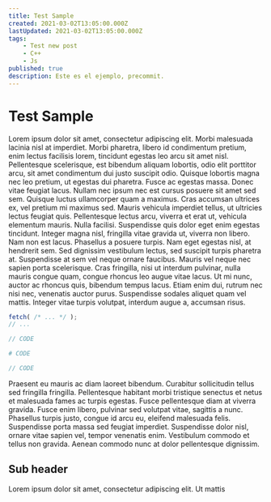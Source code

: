 ```yaml
---
title: Test Sample
created: 2021-03-02T13:05:00.000Z
lastUpdated: 2021-03-02T13:05:00.000Z
tags:
    - Test new post 
    - C++
    - Js
published: true
description: Este es el ejemplo, precommit.
---
```

# Test Sample
Lorem ipsum dolor sit amet, consectetur adipiscing elit. Morbi malesuada lacinia nisl at imperdiet. Morbi pharetra, libero id condimentum pretium, enim lectus facilisis lorem, tincidunt egestas leo arcu sit amet nisl. Pellentesque scelerisque, est bibendum aliquam lobortis, odio elit porttitor arcu, sit amet condimentum dui justo suscipit odio. Quisque lobortis magna nec leo pretium, ut egestas dui pharetra. Fusce ac egestas massa. Donec vitae feugiat lacus. Nullam nec ipsum nec est cursus posuere sit amet sed sem. Quisque luctus ullamcorper quam a maximus. Cras accumsan ultrices ex, vel pretium mi maximus sed. Mauris vehicula imperdiet tellus, ut ultricies lectus feugiat quis. Pellentesque lectus arcu, viverra et erat ut, vehicula elementum mauris.
Nulla facilisi. Suspendisse quis dolor eget enim egestas tincidunt. Integer magna nisl, fringilla vitae gravida ut, viverra non libero. Nam non est lacus. Phasellus a posuere turpis. Nam eget egestas nisl, at hendrerit sem. Sed dignissim vestibulum lectus, sed suscipit turpis pharetra at. Suspendisse at sem vel neque ornare faucibus. Mauris vel neque nec sapien porta scelerisque. Cras fringilla, nisi ut interdum pulvinar, nulla mauris congue quam, congue rhoncus leo augue vitae lacus. Ut mi nunc, auctor ac rhoncus quis, bibendum tempus lacus. Etiam enim dui, rutrum nec nisi nec, venenatis auctor purus. Suspendisse sodales aliquet quam vel mattis. Integer vitae turpis volutpat, interdum augue a, accumsan risus.
```js env=browser
fetch( /* ... */ );
// ...
```
```js env=node
// CODE
```
```python
# CODE
```
```java
// CODE
```
Praesent eu mauris ac diam laoreet bibendum. Curabitur sollicitudin tellus sed fringilla fringilla. Pellentesque habitant morbi tristique senectus et netus et malesuada fames ac turpis egestas. Fusce pellentesque diam at viverra gravida. Fusce enim libero, pulvinar sed volutpat vitae, sagittis a nunc. Phasellus turpis justo, congue id arcu eu, eleifend malesuada felis. Suspendisse porta massa sed feugiat imperdiet. Suspendisse dolor nisl, ornare vitae sapien vel, tempor venenatis enim. Vestibulum commodo et tellus non gravida. Aenean commodo nunc at dolor pellentesque dignissim.
## Sub header
Lorem ipsum dolor sit amet, consectetur adipiscing elit. Ut mattis
